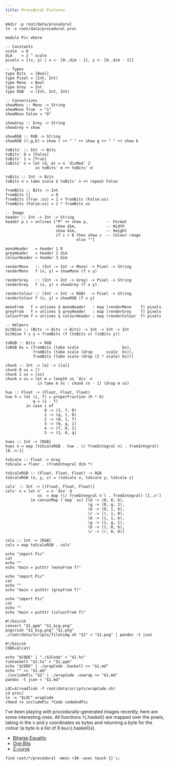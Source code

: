 ```yaml
---
title: Procedural Pictures
---
```


<!-- Preamble -->

```{pipe="sh > /dev/null"}
mkdir -p root/data/procedural
ln -s root/data/procedural proc
```

```{pipe="tee proc/Pic.hs > /dev/null"}
module Pic where

-- Constants
scale  = 8
dim    = 2 ^ scale
pixels = [(x, y) | x <- [0..dim - 1], y <- [0..dim - 1]]

-- Types
type Bits  = [Bool]
type Pixel = (Int, Int)
type Mono  = Bool
type Grey  = Int
type RGB   = (Int, Int, Int)

-- Conversions
showMono :: Mono -> String
showMono True  = "1"
showMono False = "0"

showGrey :: Grey -> String
showGrey = show

showRGB :: RGB -> String
showRGB (r,g,b) = show r ++ " " ++ show g ++ " " ++ show b

toBits' :: Int -> Bits
toBits' 0 = [False]
toBits' 1 = [True]
toBits' n = let (d, m) = n `divMod` 2
             in toBits' m ++ toBits' d

toBits :: Int -> Bits
toBits n = take scale $ toBits' n ++ repeat False

fromBits :: Bits -> Int
fromBits []         = 0
fromBits (True :xs) = 1 + fromBits (False:xs)
fromBits (False:xs) = 2 * fromBits xs

-- Image
header :: Int -> Int -> String
header p c = unlines ["P" ++ show p,        -- Format
                      show dim,             -- Width
                      show dim,             -- Height
                      if c > 0 then show c  -- Colour range
                               else ""]

monoHeader   = header 1 0
greyHeader   = header 2 dim
colourHeader = header 3 dim

renderMono   :: (Int -> Int -> Mono) -> Pixel -> String
renderMono   f (x, y) = showMono (f x y)

renderGrey   :: (Int -> Int -> Grey) -> Pixel -> String
renderGrey   f (x, y) = showGrey (f x y)

renderColour :: (Int -> Int -> RGB)  -> Pixel -> String
renderColour f (x, y) = showRGB (f x y)

monoFrom   f = unlines $ monoHeader   : map (renderMono    f) pixels
greyFrom   f = unlines $ greyHeader   : map (renderGrey    f) pixels
colourFrom f = unlines $ colourHeader : map (renderColour  f) pixels

-- Helpers
bitWise :: (Bits -> Bits -> Bits) -> Int -> Int -> Int
bitWise f x y = fromBits (f (toBits x) (toBits y))

toRGB :: Bits -> RGB
toRGB bs = (fromBits (take scale                   bs),
            fromBits (take scale (drop      scale  bs)),
            fromBits (take scale (drop (2 * scale) bs)))

chunk :: Int -> [a] -> [[a]]
chunk 0 xs = []
chunk 1 xs = [xs]
chunk n xs = let m = length xs `div` n
              in take m xs : chunk (n - 1) (drop m xs)

hue :: Float -> (Float, Float, Float)
hue h = let (i, f) = properFraction (h * 6)
            q = (1 - f)
         in case i of
                 0 -> (1, f, 0)
                 1 -> (q, 1, 0)
                 2 -> (0, 1, f)
                 3 -> (0, q, 1)
                 4 -> (f, 0, 1)
                 5 -> (1, 0, q)

hues :: Int -> [RGB]
hues n = map (toScaleRGB . hue . (/ fromIntegral n) . fromIntegral) [0..n-1]

toScale :: Float -> Grey
toScale = floor . (fromIntegral dim *)

toScaleRGB :: (Float, Float, Float) -> RGB
toScaleRGB (x, y, z) = (toScale x, toScale y, toScale z)

cols' :: Int -> [(Float, Float, Float)]
cols' n = let n'  = n `div` 8
              xs  = map ((/ fromIntegral n') . fromIntegral) [1..n']
           in concatMap (`map` xs) [\b -> (0, 0, b),
                                    \g -> (0, g, 1),
                                    \b -> (0, 1, b),
                                    \r -> (r, 1, 0),
                                    \b -> (1, 1, b),
                                    \g -> (1, g, 1),
                                    \b -> (1, 0, b),
                                    \r -> (r, 0, 0)]

cols :: Int -> [RGB]
cols = map toScaleRGB . cols'
```

```{pipe="tee proc/monoCode > /dev/null"}
echo "import Pic"
cat
echo ""
echo "main = putStr (monoFrom f)"
```


```{pipe="tee proc/greyCode > /dev/null"}
echo "import Pic"
cat
echo ""
echo "main = putStr (greyFrom f)"
```

```{pipe="tee proc/colourCode > /dev/null"}
echo "import Pic"
cat
echo ""
echo "main = putStr (colourFrom f)"
```

```{pipe="tee proc/includePic > /dev/null"}
#!/bin/sh
convert "$1.ppm" "$1_big.png"
pngcrush "$1_big.png" "$1.png"
./root/data/scripts/file2img.sh "$1" < "$1.png" | pandoc -t json
```

```{pipe="tee proc/codeAndPic > /dev/null"}
#!/bin/sh
CODE=$(cat)

echo "$CODE" | "./$2Code" > "$1.hs"
runhaskell "$1.hs" > "$1.ppm"
echo "$CODE" | ./wrapCode .haskell >> "$1.md"
echo "" >> "$1.md"
./includePic "$1" | ./wrapCode .unwrap >> "$1.md"
pandoc -t json < "$1.md"
```

```{pipe="sh 2>&1"}
LOC=$(readlink -f root/data/scripts/wrapCode.sh)
cd proc/
ln -s "$LOC" wrapCode
chmod +x includePic *Code codeAndPic
```

I've been playing with procedurally-generated images recently; here are some interesting ones. All functions `f`{.haskell} are mapped over the pixels, taking in the x and y coordinates as bytes and returning a byte for the colour (a byte is a list of 8 `Bool`{.haskell}s).

 - [Bitwise Equality](biteq.html)
 - [One Bits](ones.html)
 - [Z-curve](z.html)

<!-- Force the directory to be rebuilt whenever this changes -->
```{pipe="sh > /dev/null"}
find root/*/procedural -mmin +30 -exec touch {} \;
```
